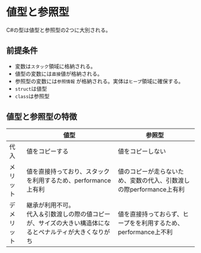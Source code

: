 # 値型と参照型
C#の型は値型と参照型の2つに大別される。

## 前提条件
* 変数は`スタック`領域に格納される。
* 値型の変数には`直接`値が格納される。
* 参照型の変数には`参照情報` が格納される。実体は`ヒープ`領域に確保する。
* `struct`は値型
* `class`は参照型

## 値型と参照型の特徴
|  | 値型 | 参照型 |
| --- | --- | --- |
| 代入 | 値をコピーする | 値をコピーしない |
| メリット | 値を直接持っており、スタックを利用するため、performance上有利 | 値のコピーが走らないため、変数の代入、引数渡しの際performance上有利 |
| デメリット | 継承が利用不可。<br>代入＆引数渡しの際の値コピーが、サイズの大きい構造体になるとペナルティが大きくなりがち | 値を直接持っておらず、ヒープをを利用するため、performance上不利 |
